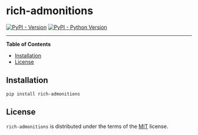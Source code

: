 # rich-admonitions

[![PyPI - Version](https://img.shields.io/pypi/v/rich-admonitions.svg)](https://pypi.org/project/rich-admonitions)
[![PyPI - Python Version](https://img.shields.io/pypi/pyversions/rich-admonitions.svg)](https://pypi.org/project/rich-admonitions)

-----

**Table of Contents**

- [Installation](#installation)
- [License](#license)

## Installation

```console
pip install rich-admonitions
```

## License

`rich-admonitions` is distributed under the terms of the [MIT](https://spdx.org/licenses/MIT.html) license.

